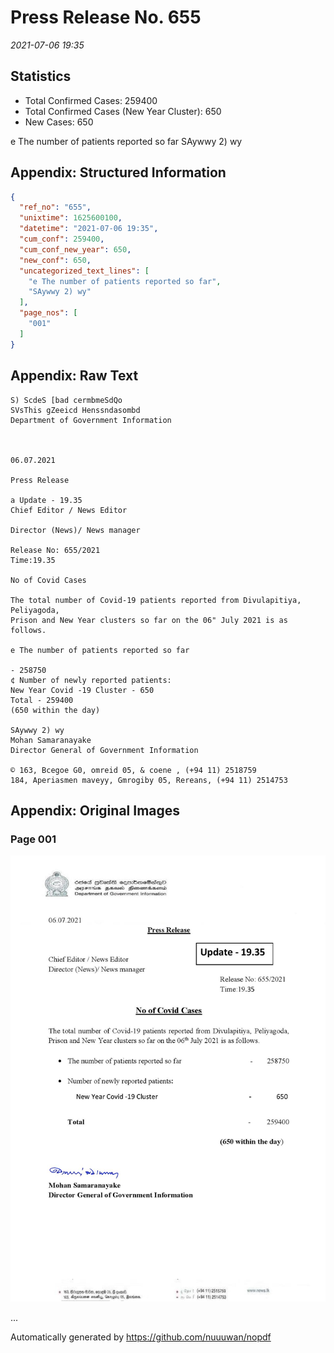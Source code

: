 
# Press Release No. 655
*2021-07-06 19:35*
## Statistics
* Total Confirmed Cases: 259400
* Total Confirmed Cases (New Year Cluster): 650
* New Cases: 650


e The number of patients reported so far
SAywwy 2) wy

## Appendix: Structured Information
```json
{
  "ref_no": "655",
  "unixtime": 1625600100,
  "datetime": "2021-07-06 19:35",
  "cum_conf": 259400,
  "cum_conf_new_year": 650,
  "new_conf": 650,
  "uncategorized_text_lines": [
    "e The number of patients reported so far",
    "SAywwy 2) wy"
  ],
  "page_nos": [
    "001"
  ]
}
```

## Appendix: Raw Text
```text
S) ScdeS [bad cermbmeSdQo
SVsThis gZeeicd Henssndasombd
Department of Government Information

 

06.07.2021

Press Release

a Update - 19.35
Chief Editor / News Editor

Director (News)/ News manager

Release No: 655/2021
Time:19.35

No of Covid Cases

The total number of Covid-19 patients reported from Divulapitiya, Peliyagoda,
Prison and New Year clusters so far on the 06" July 2021 is as follows.

e The number of patients reported so far

- 258750
¢ Number of newly reported patients:
New Year Covid -19 Cluster - 650
Total - 259400
(650 within the day)

SAywwy 2) wy
Mohan Samaranayake
Director General of Government Information

© 163, Bcegoe G0, omreid 05, & coene , (+94 11) 2518759
184, Aperiasmen maveyy, Gmrogiby 05, Rereans, (+94 11) 2514753

```

## Appendix: Original Images

### Page 001

![page_no](https://raw.githubusercontent.com/nuuuwan/nopdf_data/main/nopdf.dgigovlk.ref655.page001.jpeg)
        

...

Automatically generated by https://github.com/nuuuwan/nopdf

    
    